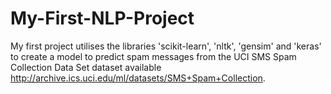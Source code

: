 # My-First-NLP-Project
My first project utilises the libraries 'scikit-learn', 'nltk', 'gensim' and 'keras' to create a model to predict spam messages from the UCI SMS Spam Collection Data Set dataset available http://archive.ics.uci.edu/ml/datasets/SMS+Spam+Collection.
